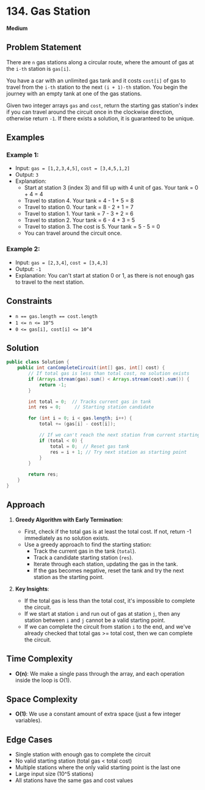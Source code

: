 # 134. Gas Station
**Medium**

## Problem Statement
There are `n` gas stations along a circular route, where the amount of gas at the `i-th` station is `gas[i]`.

You have a car with an unlimited gas tank and it costs `cost[i]` of gas to travel from the `i-th` station to the next `(i + 1)-th` station. You begin the journey with an empty tank at one of the gas stations.

Given two integer arrays `gas` and `cost`, return the starting gas station's index if you can travel around the circuit once in the clockwise direction, otherwise return `-1`. If there exists a solution, it is guaranteed to be unique.

## Examples
### Example 1:
- Input: `gas = [1,2,3,4,5]`, `cost = [3,4,5,1,2]`
- Output: `3`
- Explanation:
  - Start at station 3 (index 3) and fill up with 4 unit of gas. Your tank = 0 + 4 = 4
  - Travel to station 4. Your tank = 4 - 1 + 5 = 8
  - Travel to station 0. Your tank = 8 - 2 + 1 = 7
  - Travel to station 1. Your tank = 7 - 3 + 2 = 6
  - Travel to station 2. Your tank = 6 - 4 + 3 = 5
  - Travel to station 3. The cost is 5. Your tank = 5 - 5 = 0
  - You can travel around the circuit once.

### Example 2:
- Input: `gas = [2,3,4]`, `cost = [3,4,3]`
- Output: `-1`
- Explanation: You can't start at station 0 or 1, as there is not enough gas to travel to the next station.

## Constraints
- `n == gas.length == cost.length`
- `1 <= n <= 10^5`
- `0 <= gas[i], cost[i] <= 10^4`

## Solution
```java
public class Solution {
    public int canCompleteCircuit(int[] gas, int[] cost) {
        // If total gas is less than total cost, no solution exists
        if (Arrays.stream(gas).sum() < Arrays.stream(cost).sum()) {
            return -1;
        }

        int total = 0;  // Tracks current gas in tank
        int res = 0;     // Starting station candidate

        for (int i = 0; i < gas.length; i++) {
            total += (gas[i] - cost[i]);

            // If we can't reach the next station from current starting point
            if (total < 0) {
                total = 0;  // Reset gas tank
                res = i + 1; // Try next station as starting point
            }
        }

        return res;
    }
}
```

## Approach
1. **Greedy Algorithm with Early Termination**:
   - First, check if the total gas is at least the total cost. If not, return -1 immediately as no solution exists.
   - Use a greedy approach to find the starting station:
     - Track the current gas in the tank (`total`).
     - Track a candidate starting station (`res`).
     - Iterate through each station, updating the gas in the tank.
     - If the gas becomes negative, reset the tank and try the next station as the starting point.

2. **Key Insights**:
   - If the total gas is less than the total cost, it's impossible to complete the circuit.
   - If we start at station `i` and run out of gas at station `j`, then any station between `i` and `j` cannot be a valid starting point.
   - If we can complete the circuit from station `i` to the end, and we've already checked that total gas >= total cost, then we can complete the circuit.

## Time Complexity
- **O(n)**: We make a single pass through the array, and each operation inside the loop is O(1).

## Space Complexity
- **O(1)**: We use a constant amount of extra space (just a few integer variables).

## Edge Cases
- Single station with enough gas to complete the circuit
- No valid starting station (total gas < total cost)
- Multiple stations where the only valid starting point is the last one
- Large input size (10^5 stations)
- All stations have the same gas and cost values